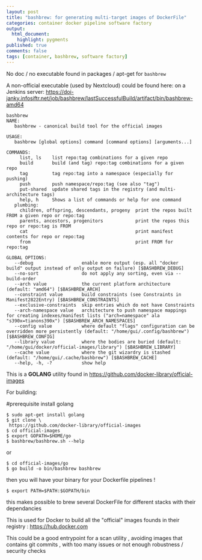 ```yaml
---
layout: post
title: "bashbrew: for generating multi-target images of DockerFile"
categories: container docker pipeline software factory
output:
  html_document:
    highlight: pygments
published: true
comments: false
tags: [container, bashbrew, software factory]
---
```


No doc / no executable found in packages / apt-get for ```bashbrew```

A non-official executable (used by Nextcloud) could be found here: on a Jenkins server:
https://doi-janky.infosiftr.net/job/bashbrew/lastSuccessfulBuild/artifact/bin/bashbrew-amd64

```code
bashbrew
NAME:
   bashbrew - canonical build tool for the official images

USAGE:
   bashbrew [global options] command [command options] [arguments...]

COMMANDS:
     list, ls    list repo:tag combinations for a given repo
     build       build (and tag) repo:tag combinations for a given repo
     tag         tag repo:tag into a namespace (especially for pushing)
     push        push namespace/repo:tag (see also "tag")
     put-shared  update shared tags in the registry (and multi-architecture tags)
     help, h     Shows a list of commands or help for one command
   plumbing:
     children, offspring, descendants, progeny  print the repos built FROM a given repo or repo:tag
     parents, ancestors, progenitors            print the repos this repo or repo:tag is FROM
     cat                                        print manifest contents for repo or repo:tag
     from                                       print FROM for repo:tag

GLOBAL OPTIONS:
   --debug                  enable more output (esp. all "docker build" output instead of only output on failure) [$BASHBREW_DEBUG]
   --no-sort                do not apply any sorting, even via --build-order
   --arch value             the current platform architecture (default: "amd64") [$BASHBREW_ARCH]
   --constraint value       build constraints (see Constraints in Manifest2822Entry) [$BASHBREW_CONSTRAINTS]
   --exclusive-constraints  skip entries which do not have Constraints
   --arch-namespace value   architecture to push namespace mappings for creating indexes/manifest lists ("arch=namespace" ala "s390x=tianons390x") [$BASHBREW_ARCH_NAMESPACES]
   --config value           where default "flags" configuration can be overridden more persistently (default: "/home/gui/.config/bashbrew") [$BASHBREW_CONFIG]
   --library value          where the bodies are buried (default: "/home/gui/docker/official-images/library") [$BASHBREW_LIBRARY]
   --cache value            where the git wizardry is stashed (default: "/home/gui/.cache/bashbrew") [$BASHBREW_CACHE]
   --help, -h, -?           show help
```
 This is a **GOLANG** utility found in https://github.com/docker-library/official-images

 For building:

 
 #prerequisite install golang

 ```
$ sudo apt-get install golang
$ git clone \
  https://github.com/docker-library/official-images
$ cd official-images
$ export GOPATH=$HOME/go
$ bashbrew/bashbrew.sh --help
```

or 

```
$ cd official-images/go
$ go build -o bin/bashbrew bashbrew
 ```
then you will have your binary for your Dockerfile pipelines !

```
$ export PATH=$PATH:$GOPATH/bin
```
this makes possible to brew several DockerFile for different stacks with their dependancies

This is used for Docker to build all the "official" images founds in their registry : https://hub.docker.com

This could be a good entrypoint for a scan utility , avoiding images that contains git commits , with too many issues or not enough robustness / security checks



